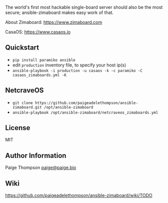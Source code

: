 The world's first most hackable single-board server should also be the most secure; ansible-zimaboard makes easy work of that. 

About Zimaboard: https://www.zimaboard.com

CasaOS: https://www.casaos.io

Quickstart
------------

- `pip install paramiko ansible`
- edit `production` inventory file, to specify your host ip(s)
- `ansible-playbook -i production -u casaos -k -c paramiko -C casaos_zimaboards.yml -K`
## NetcraveOS

- `git clone https://github.com/paigeadelethompson/ansible-zimaboard.git /opt/ansible-zimaboard` 
- `ansible-playbook /opt/ansible-zimaboard/netcraveos_zimaboards.yml`

License
-------

MIT

Author Information
------------------

Paige Thompson <paige@paige.bio>


## Wiki 

https://github.com/paigeadelethompson/ansible-zimaboard/wiki/TODO
